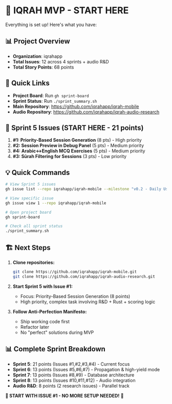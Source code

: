 # 🚀 IQRAH MVP - START HERE

Everything is set up! Here's what you have:

## 📊 Project Overview
- **Organization**: iqrahapp  
- **Total Issues**: 12 across 4 sprints + audio R&D
- **Total Story Points**: 68 points

## 🔗 Quick Links
- **Project Board**: Run `gh sprint-board`
- **Sprint Status**: Run `./sprint_summary.sh`
- **Main Repository**: https://github.com/iqrahapp/iqrah-mobile
- **Audio Repository**: https://github.com/iqrahapp/iqrah-audio-research

## 🎯 Sprint 5 Issues (START HERE - 21 points)
1. **#1: Priority-Based Session Generation** (8 pts) - High priority
2. **#2: Session Preview in Debug Panel** (5 pts) - Medium priority  
3. **#4: Arabic↔English MCQ Exercises** (5 pts) - Medium priority
4. **#3: Sūrah Filtering for Sessions** (3 pts) - Low priority

## 💡 Quick Commands
```bash
# View Sprint 5 issues
gh issue list --repo iqrahapp/iqrah-mobile --milestone "v0.2 - Daily Usable"

# View specific issue  
gh issue view 1 --repo iqrahapp/iqrah-mobile

# Open project board
gh sprint-board

# Check all sprint status
./sprint_summary.sh
```

## 🏗️ Next Steps
1. **Clone repositories:**
   ```bash
   git clone https://github.com/iqrahapp/iqrah-mobile.git
   git clone https://github.com/iqrahapp/iqrah-audio-research.git
   ```

2. **Start Sprint 5 with Issue #1:**
   - Focus: Priority-Based Session Generation (8 points)
   - High priority, complex task involving R&D + Rust + scoring logic

3. **Follow Anti-Perfection Manifesto:**
   - Ship working code first
   - Refactor later  
   - No "perfect" solutions during MVP

## 📊 Complete Sprint Breakdown
- **Sprint 5**: 21 points (Issues #1,#2,#3,#4) - Current focus
- **Sprint 6**: 13 points (Issues #5,#6,#7) - Propagation & high-yield mode  
- **Sprint 7**: 13 points (Issues #8,#9) - Database architecture
- **Sprint 8**: 13 points (Issues #10,#11,#12) - Audio integration
- **Audio R&D**: 8 points (2 research issues) - Parallel track

**🎯 START WITH ISSUE #1 - NO MORE SETUP NEEDED!** 🚀
